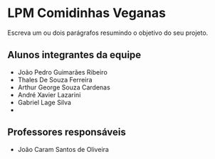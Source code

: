 # LPM Comidinhas Veganas
Escreva um ou dois parágrafos resumindo o objetivo do seu projeto.

## Alunos integrantes da equipe

* João Pedro Guimarães Ribeiro
* Thales De Souza Ferreira
* Arthur George Souza Cardenas
* André Xavier Lazarini
* Gabriel Lage Silva
* 

## Professores responsáveis

* João Caram Santos de Oliveira

